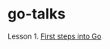 # go-talks

Lesson 1. [First steps into Go](https://talks.godoc.org/github.com/8tomat8/go-talks/First-steps-into-Go.slide)
